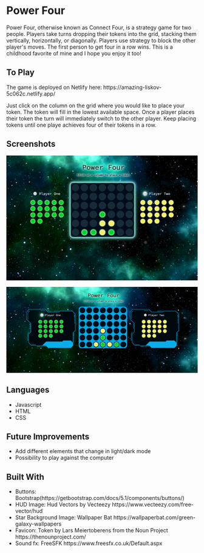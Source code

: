 <h1>Power Four</h1>
Power Four, otherwise known as Connect Four, is a strategy game for two people. Players take turns dropping their tokens into the grid, stacking them vertically, horizontally, or diagonally. Players use strategy to block the other player's moves. The first person to get four in a row wins. This is a childhood favorite of mine and I hope you enjoy it too!

<h2>To Play</h2>
The game is deployed on Netlify here: https://amazing-liskov-5c062c.netlify.app/ 

Just click on the column on the grid where you would like to place your token. The token will fill in the lowest available space. Once a player places their token the turn will immediately switch to the other player. Keep placing tokens until one playe achieves four of their tokens in a row.

<h2>Screenshots</h2>

![dark mode game screenshot](img/SS-Three.png)

![dark mode game screenshot](img/SS-Four.png)

<h2>Languages</h2>
<ul>
  <li>Javascript</li>
  <li>HTML</li>
  <li>CSS</li>
</ul>

<h2>Future Improvements</h2>
<ul>
  <li>Add different elements that change in light/dark mode</li>
  <li>Possibility to play against the computer</li>
</ul>

<h2>Built With</h2>
<ul>
  <li>Buttons: Bootstrap(https://getbootstrap.com/docs/5.1/components/buttons/)</li>
  <li>HUD Image: Hud Vectors by Vecteezy https://www.vecteezy.com/free-vector/hud</li>
  <li>Star Background Image: Wallpaper Bat https://wallpaperbat.com/green-galaxy-wallpapers</li>
  <li>Favicon: Token by Lars Meiertoberens from the Noun Project https://thenounproject.com/</li>
  <li>Sound fx: FreeSFK https://www.freesfx.co.uk/Default.aspx</li>
</ul>
